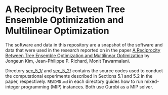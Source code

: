 # A Reciprocity Between Tree Ensemble Optimization and Multilinear Optimization

The software and data in this repository are a snapshot of the software and data that were used in the research reported on in the paper [A Reciprocity Between Tree Ensemble Optimization and Multilinear Optimization](http://www.optimization-online.org/DB_HTML/2022/03/8828.html) by Jongeun Kim, Jean-Philippe P. Richard, Monit Tawarmalani.

Directory [sec_5_1/](sec_5_1/) and [sec_5_2/](sec_5_2/) contains the source codes used to conduct the computational experiments described in Sections 5.1 and 5.2 in the paper, respectively. `READMD.md` in each directory guides how to run mixed-integer programming (MIP) instances. Both use Gurobi as a MIP solver. 

<!-- ## Cite -->